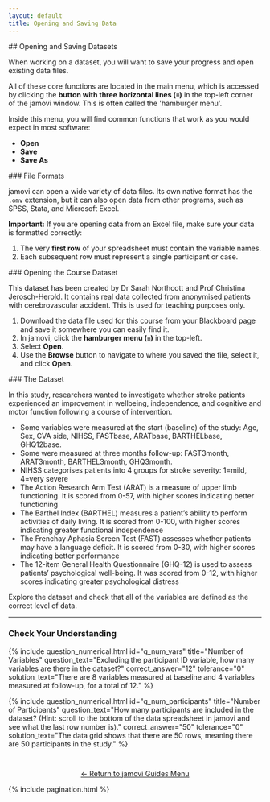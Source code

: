 ```yaml
---
layout: default
title: Opening and Saving Data
---
```


<div class="explanation" markdown="1">
## Opening and Saving Datasets

When working on a dataset, you will want to save your progress and open existing data files.

All of these core functions are located in the main menu, which is accessed by clicking the **button with three horizontal lines (`≡`)** in the top-left corner of the jamovi window. This is often called the 'hamburger menu'.

Inside this menu, you will find common functions that work as you would expect in most software:
*   **Open**
*   **Save**
*   **Save As**
</div>

<div class="explanation" markdown="1">
### File Formats

jamovi can open a wide variety of data files. Its own native format has the `.omv` extension, but it can also open data from other programs, such as SPSS, Stata, and Microsoft Excel.

**Important:** If you are opening data from an Excel file, make sure your data is formatted correctly:
1.  The very **first row** of your spreadsheet must contain the variable names.
2.  Each subsequent row must represent a single participant or case.
</div>

<div class="instructions" markdown="1">
### Opening the Course Dataset

This dataset has been created by Dr Sarah Northcott and Prof Christina Jerosch-Herold. It contains real data collected from anonymised patients with cerebrovascular accident. This is used for teaching purposes only.

1.  Download the data file used for this course from your Blackboard page and save it somewhere you can easily find it.
2.  In jamovi, click the **hamburger menu (`≡`)** in the top-left.
3.  Select **Open**.
4.  Use the **Browse** button to navigate to where you saved the file, select it, and click **Open**.
</div>

<div class="explanation" markdown="1">
### The Dataset
  
In this study, researchers wanted to investigate whether stroke patients experienced an improvement in wellbeing, independence, and cognitive and motor function following a course of intervention.
*  Some variables were measured at the start (baseline) of the study: Age, Sex, CVA side, NIHSS, FASTbase, ARATbase, BARTHELbase, GHQ12base.
*  Some were measured at three months follow-up: FAST3month, ARAT3month, BARTHEL3month, GHQ3month.
*  NIHSS categorises patients into 4 groups for stroke severity: 1=mild, 4=very severe
*  The Action Research Arm Test (ARAT) is a measure of upper limb functioning.  It is scored from 0-57, with higher scores indicating better functioning
*  The Barthel Index (BARTHEL) measures a patient’s ability to perform activities of daily living. It is scored from 0-100, with higher scores indicating greater functional independence
*  The Frenchay Aphasia Screen Test (FAST) assesses whether patients may have a language deficit.  It is scored from 0-30, with higher scores indicating better performance
*  The 12-item General Health Questionnaire (GHQ-12) is used to assess patients’ psychological well-being. It was scored from 0-12, with higher scores indicating greater psychological distress

Explore the dataset and check that all of the variables are defined as the correct level of data.
</div>

---

### Check Your Understanding

{% include question_numerical.html
    id="q_num_vars"
    title="Number of Variables"
    question_text="Excluding the participant ID variable, how many variables are there in the dataset?"
    correct_answer="12"
    tolerance="0"
    solution_text="There are 8 variables measured at baseline and 4 variables measured at follow-up, for a total of 12."
%}

{% include question_numerical.html
    id="q_num_participants"
    title="Number of Participants"
    question_text="How many participants are included in the dataset? (Hint: scroll to the bottom of the data spreadsheet in jamovi and see what the last row number is)."
    correct_answer="50"
    tolerance="0"
    solution_text="The data grid shows that there are 50 rows, meaning there are 50 participants in the study."
%}

<!-- This is the link back to the main jamovi guides page -->
<div style="text-align: center; margin-top: 3em;">
    <a href="{{ "/jamovi/" | relative_url }}">← Return to jamovi Guides Menu</a>
</div>


<!-- This automatically adds the "Previous" and "Next" navigation buttons -->
{% include pagination.html %}
